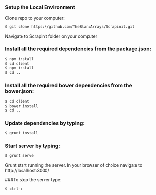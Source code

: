 ### Setup the Local Environment
Clone repo to your computer:
```sh
$ git clone https://github.com/TheBlankArrays/Scrapinit.git
```

Navigate to Scrapinit folder on your computer

### Install all the required dependencies from the package.json:
```sh
$ npm install
$ cd client
$ npm install
$ cd ..
```

### Install all the required bower dependencies from the bower.json:
```sh
$ cd client
$ bower install
$ cd ..
```

### Update dependencies by typing: 
```sh
$ grunt install
``` 

### Start server by typing:
```sh
$ grunt serve
``` 
Grunt  start running the server.
In your browser of choice navigate to http://localhost:3000/

###To stop the server type:
```sh 
$ ctrl-c
```


